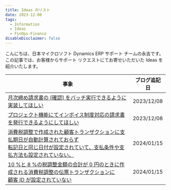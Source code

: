```yaml
---
title: Ideas のリスト
date: 2023-12-08
tags:
  - Information
  - Ideas
  - FinOps-Finance
disableDisclaimer: false
---
```


こんにちは、日本マイクロソフト Dynamics ERP サポート チームの永吉です。  
この記事では、お客様からサポート リクエストにてお寄せいただいた Ideas を紹介いたします。

<!-- more -->
| 事象 | ブログ追記日 |
| ---- | ---- |
| [月次締め請求書の [確認] をバッチ実行できるように実装してほしい](https://experience.dynamics.com/ideas/idea/?ideaid=adbf5832-ee6b-ee11-a81c-6045bd860893) | 2023/12/08 |  
| [プロジェクト機能にてインボイス制度対応の請求書を発行できるようにしてほしい](https://experience.dynamics.com/ideas/idea/?ideaid=6abad8dc-3293-ee11-a81c-000d3a7e6e50) | 2023/12/08 |  
| [消費税調整で作成された顧客トランザクションに支払期日が自動計算されておらず<br>転記日と同じ日付が設定されていて、支払条件や支払方法も設定されていない。](https://experience.dynamics.com/ideas/idea/?ideaid=d1f95876-f4b0-ee11-92bd-6045bdaf814b) | 2024/01/15 |  
| [10 %と 8 %の税調整金額の合計が 0 円のときに作成される消費税調整の伝票トランザクションに<br>顧客 ID が設定されていない](https://experience.dynamics.com/ideas/idea/?ideaid=fd1411fd-06b1-ee11-92bd-6045bdaf814b) | 2024/01/15 |  
